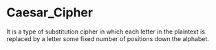 # Caesar_Cipher
It is a type of substitution cipher in which each letter in the plaintext is replaced by a letter some fixed number of positions down the alphabet.
